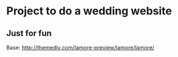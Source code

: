 # Project to do a wedding website
## Just for fun



Base: http://themediv.com/lamore-preview/lamore/lamore/